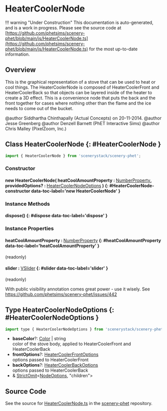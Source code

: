 # HeaterCoolerNode

!!! warning "Under Construction"
    This documentation is auto-generated, and is a work in progress. Please see the source code at
    [https://github.com/phetsims/scenery-phet/blob/main/js/HeaterCoolerNode.ts](https://github.com/phetsims/scenery-phet/blob/main/js/HeaterCoolerNode.ts) for the most up-to-date information.

## Overview

This is the graphical representation of a stove that can be used to heat or cool things.  The HeaterCoolerNode is
composed of HeaterCoolerFront and HeaterCoolerBack so that objects can be layered inside of the heater to create a
3D effect.  This is a convenience node that puts the back and the front together for cases where nothing other than
the flame and the ice needs to come out of the bucket.

@author Siddhartha Chinthapally (Actual Concepts) on 20-11-2014.
@author Jesse Greenberg
@author Denzell Barnett (PhET Interactive Sims)
@author Chris Malley  (PixelZoom, Inc.)

## Class HeaterCoolerNode {: #HeaterCoolerNode }


```js
import { HeaterCoolerNode } from 'scenerystack/scenery-phet';
```
### Constructor

#### new HeaterCoolerNode( heatCoolAmountProperty : <span style="font-weight: 400;">[NumberProperty](../axon/NumberProperty.md)</span>, providedOptions? : <span style="font-weight: 400;">[HeaterCoolerNodeOptions](../scenery-phet/HeaterCoolerNode.md#HeaterCoolerNodeOptions)</span> ) {: #HeaterCoolerNode-constructor data-toc-label='new HeaterCoolerNode' }

### Instance Methods

#### dispose() {: #dispose data-toc-label='dispose' }

### Instance Properties

#### heatCoolAmountProperty : <span style="font-weight: 400;">[NumberProperty](../axon/NumberProperty.md)</span> {: #heatCoolAmountProperty data-toc-label='heatCoolAmountProperty' }

(readonly)

#### slider : <span style="font-weight: 400;">[VSlider](../sun/VSlider.md)</span> {: #slider data-toc-label='slider' }

(readonly)

With public visibility annotation comes great power - use it wisely.
See https://github.com/phetsims/scenery-phet/issues/442



## Type HeaterCoolerNodeOptions {: #HeaterCoolerNodeOptions }


```js
import type { HeaterCoolerNodeOptions } from 'scenerystack/scenery-phet';
```


- **baseColor**?: [Color](../scenery/Color.md) | <span style="color: hsla(calc(var(--md-hue) + 180deg),80%,40%,1);">string</span>
<br>  color of the stove body, applied to HeaterCoolerFront and HeaterCoolerBack
- **frontOptions**?: [HeaterCoolerFrontOptions](../scenery-phet/HeaterCoolerFront.md#HeaterCoolerFrontOptions)
<br>  options passed to HeaterCoolerFront
- **backOptions**?: [HeaterCoolerBackOptions](../scenery-phet/HeaterCoolerBack.md#HeaterCoolerBackOptions)
<br>  options passed to HeaterCoolerBack
- &amp; [StrictOmit](../phet-core/StrictOmit.md)&lt;[NodeOptions](../scenery/Node.md#NodeOptions), "children"&gt;




## Source Code

See the source for [HeaterCoolerNode.ts](https://github.com/phetsims/scenery-phet/blob/main/js/HeaterCoolerNode.ts) in the [scenery-phet](https://github.com/phetsims/scenery-phet) repository.
